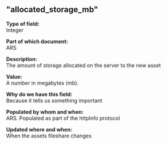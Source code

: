 ## "allocated_storage_mb"

**Type of field:**  
Integer

**Part of which document:**  
ARS

**Description:**  
The amount of storage allocated on the server to the new asset

**Value:**  
A number in megabytes (mb).

**Why do we have this field:**  
Because it tells us something important  

**Populated by whom and when:**  
ARS. Populated as part of the httpInfo protocol

**Updated where and when:**  
When the assets fileshare changes

